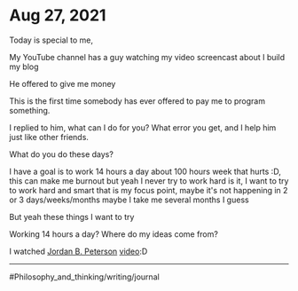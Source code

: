 # Aug 27, 2021

Today is special to me,

My YouTube channel has a guy watching my video screencast about I build my blog

He offered to give me money

This is the first time somebody has ever offered to pay me to program something.

I replied to him, what can I do for you? What error you get, and I help him just like other friends.

What do you do these days?

I have a goal is to work 14 hours a day about 100 hours week that hurts :D, this can make me burnout but yeah I never try to work hard is it,
I want to try to work hard and smart that is my focus point, maybe it's not happening in 2 or 3 days/weeks/months maybe I take me several months I guess

But yeah these things I want to try

Working 14 hours a day? Where do my ideas come from?

I watched [Jordan B. Peterson](Jordan%20B.%20Peterson.md) [video](https://www.youtube.com/watch?v=1UhdQud45p4):D

---

#Philosophy_and_thinking/writing/journal
